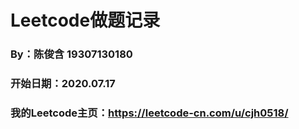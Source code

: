 # Leetcode做题记录
### By：陈俊含 19307130180
### 开始日期：2020.07.17
### 我的Leetcode主页：https://leetcode-cn.com/u/cjh0518/
